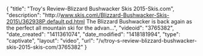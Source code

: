 {
    "title": "Troy's Review-Blizzard Bushwacker Skis 2015-Skis.com",
    "description": "http:\/\/www.skis.com\/Blizzard-Bushwacker-Skis-2015\/362938P,default,pd.html The Blizzard Bushwacker is back again as the perfect all mountain ski for the advan...",
    "videoid": "3765382",
    "date_created": "1411361074",
    "date_modified": "1418181994",
    "type": "captivate",
    "layout": "video",
    "url": "\/v\/troy-s-review-blizzard-bushwacker-skis-2015-skis-com\/3765382"
}